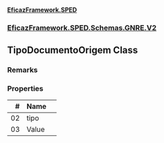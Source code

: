 #### [EficazFramework.SPED](EficazFrameworkSPED.md 'EficazFramework SPED')
### [EficazFramework.SPED.Schemas.GNRE.V2](EficazFramework.SPED.Schemas.GNRE.V2.md 'EficazFramework.SPED.Schemas.GNRE.V2')

## TipoDocumentoOrigem Class

### Remarks
### Properties

| # | Name | |
| ---: | :--- | :--- |
| 02 | tipo |  |
| 03 | Value |  |
